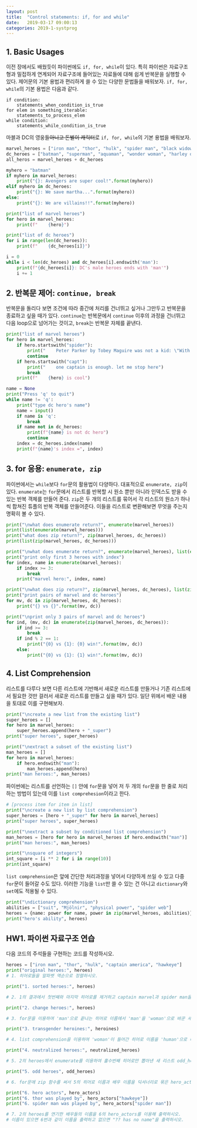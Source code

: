 ```yaml
---
layout: post
title:  "Control statements: if, for and while"
date:   2019-03-17 09:00:13
categories: 2019-1-systprog
---
```


## 1. Basic Usages

이전 장에서도 배웠듯이 파이썬에도 `if, for, while`이 있다. 특히 파이썬은 자료구조형과 밀접하게 연계되어 자료구조에 들어있는 자료들에 대해 쉽게 반복문을 실행할 수 있다. 제어문의 기본 용법과 편리하게 쓸 수 있는 다양한 문법들을 배워보자. `if, for, while`의 기본 용법은 다음과 같다.

```
if condition:
	statements_when_condition_is_true
for elem in something_iterable:
	statements_to_process_elem
while condition:
	statements_while_condition_is_true
```

마블과 DC의 영웅들~~아니고 돈벌이 캐릭터~~로 `if, for, while`의 기본 용법을 배워보자. 

```python
marvel_heroes = ["iron man", "thor", "hulk", "spider man", "black widow", "capt. america", "capt. marvel"]
dc_heroes = ["batman", "superman", "aquaman", "wonder woman", "harley quinn"]
all_heros = marvel_heroes + dc_heroes

myhero = "batman"
if myhero in marvel_heroes:
    print("{}: Avengers are super cool!".format(myhero))
elif myhero in dc_heroes:
    print("{}: We save martha...".format(myhero))
else:
    print("{}: We are villains!!".format(myhero))

print("list of marvel heroes")
for hero in marvel_heroes:
    print(f"    {hero}")

print("list of dc heroes")
for i in range(len(dc_heroes)):
    print(f"    {dc_heroes[i]}")

i = 0
while i < len(dc_heroes) and dc_heroes[i].endswith('man'):
    print(f"{dc_heroes[i]}: DC's male heroes ends with 'man'")
    i += 1
```


## 2. 반복문 제어: `continue, break`

반복문을 돌리다 보면 조건에 따라 중간에 처리를 건너뛰고 싶거나 그만두고 반복문을 종료하고 싶을 때가 있다. `continue`는 반복문에서 `continue` 이후의 과정을 건너뛰고 다음 loop으로 넘어가는 것이고, `break`는 반복문 자체를 끝낸다.

```python
print("list of marvel heroes")
for hero in marvel_heroes:
    if hero.startswith("spider"):
        print("    Peter Parker by Tobey Maguire was not a kid: \"With great power comes great responsibility.\"")
        continue
    if hero.startswith("capt"):
        print("    one captain is enough. let me stop here")
        break
    print(f"    {hero} is cool")

name = None
print("Press 'q' to quit")
while name != 'q':
    print("type dc hero's name")
    name = input()
    if name is 'q':
        break
    if name not in dc_heroes:
        print(f"{name} is not dc hero")
        continue
    index = dc_heroes.index(name)
    print(f"{name}'s index =", index)
```

## 3. for 응용: `enumerate, zip`

파이썬에서는 `while`보다 `for`문의 활용법이 다양하다. 대표적으로 `enumerate, zip`이 있다. `enumerate`는 `for`문에서 리스트를 반복할 시 원소 뿐만 아니라 인덱스도 받을 수 있는 반복 객체를 만들어 준다. `zip`은 두 개의 리스트를 묶어서 각 리스트의 원소가 하나씩 합쳐진 튜플의 반복 객체를 만들어준다. 이들을 리스트로 변환해보면 무엇을 주는지 명확히 볼 수 있다.
```python
print("\nwhat does enumerate return?", enumerate(marvel_heroes))
print(list(enumerate(marvel_heroes)))
print("what does zip return?", zip(marvel_heroes, dc_heroes))
print(list(zip(marvel_heroes, dc_heroes)))
```

```python
print("\nwhat does enumerate return?", enumerate(marvel_heroes), list(enumerate(marvel_heroes)))
print("print only first 3 heroes with index")
for index, name in enumerate(marvel_heroes):
    if index >= 3:
        break
    print("marvel hero:", index, name)

print("\nwhat does zip return?", zip(marvel_heroes, dc_heroes), list(zip(marvel_heroes, dc_heroes)))
print("print pairs of marvel and dc heroes")
for mv, dc in zip(marvel_heroes, dc_heroes):
    print("{} vs {}".format(mv, dc))

print("\nprint only 3 pairs of marvel and dc heroes")
for ind, (mv, dc) in enumerate(zip(marvel_heroes, dc_heroes)):
    if ind >= 3:
        break
    if ind % 2 == 1:
        print("{0} vs {1}: {0} win!".format(mv, dc))
    else:
        print("{0} vs {1}: {1} win!".format(mv, dc))
```

## 4. List Comprehension

리스트를 다루다 보면 다른 리스트에 기반해서 새로운 리스트를 만들거나 기존 리스트에서 필요한 것만 걸러서 새로운 리스트를 만들고 싶을 때가 있다. 일단 위에서 배운 내용을 토대로 이를 구현해보자.
```python
print("\ncreate a new list from the existing list")
super_heroes = []
for hero in marvel_heroes:
    super_heroes.append(hero + "_super")
print("super heroes", super_heroes)

print("\nextract a subset of the existing list")
man_heroes = []
for hero in marvel_heroes:
    if hero.endswith("man"):
        man_heroes.append(hero)
print("man heroes:", man_heroes)
```

파이썬에는 리스트를 선언하는 `[]` 안에 `for`문을 넣어 저 두 개의 `for`문을 한 줄로 처리하는 방법이 있는데 이를 `list comprehesion`이라고 한다.
```python
# [process item for item in list]
print("\ncreate a new list by list comprehension")
super_heroes = [hero + "_super" for hero in marvel_heroes]
print("super heroes", super_heroes)

print("\nextract a subset by conditioned list comprehension")
man_heroes = [hero for hero in marvel_heroes if hero.endswith("man")]
print("man heroes:", man_heroes)

print("\nsquare of integers")
int_square = [i ** 2 for i in range(10)]
print(int_square)
```

`list comprehension`은 앞에 간단한 처리과정을 넣어서 다양하게 쓰일 수 있고 다중 `for`문이 들어갈 수도 있다. 이러한 기능을 `list`만 쓸 수 있는 건 아니고 `dictionary`와 `set`에도 적용될 수 있다.

```python
print("\ndictionary comprehension")
abilities = ["suit", "Mjölnir", "physical power", "spider web"]
heroes = {name: power for name, power in zip(marvel_heroes, abilities)}
print("hero's ability", heroes)
```



## HW1. 파이썬 자료구조 연습

다음 코드의 주석들을 구현하는 코드를 작성하시오.

```python
heroes = ["iron man", "thor", "hulk", "captain america", "hawkeye"]
print("original heroes:", heroes)
# 1. 히어로들을 알파벳 역순으로 정렬하시오.

print("1. sorted heroes:", heroes)

# 2. 1의 결과에서 첫번째와 마지막 히어로를 제거하고 captain marvel과 spider man을 추가하시오.

print("2. change heroes:", heroes)

# 3. for문을 이용하여 'man'으로 끝나는 히어로 이름에서 'man'을 'woman'으로 바꾼 새 리스트 heroines를 만드시오.

print("3. transgender heroines:", heroines)

# 4. list comprehension을 이용하여 'woman'이 들어간 히어로 이름을 'human'으로 바꾼 새 리스트 neutralized_heroes를 만드시오.

print("4. neutralized heroes:", neutralized_heroes)

# 5. 2의 heroes에서 enumerate를 이용하여 홀수번째 히어로만 뽑아낸 새 리스트 odd_heroes를 만드시오.

print("5. odd heroes", odd_heroes)

# 6. for문에 zip 함수를 써서 5의 히어로 이름과 배우 이름을 딕셔너리로 묶은 hero_actors를 만들어 보시오.

print("6. hero actors", hero_actors)
print("6. thor was played by", hero_actors["hawkeye"])
print("6. spider man was played by", hero_actors["spider man"])

# 7. 2의 heroes를 연기한 배우들의 이름을 6의 hero_actors를 이용해 출력하시오.
# 이름이 있으면 6번과 같이 이름을 출력하고 없으면 "?? has no name"을 출력하시오.

```


